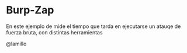 # Burp-Zap
En este ejemplo de mide el tiempo que tarda en ejecutarse un atauqe de fuerza bruta, con distintas herramientas





@lamillo
